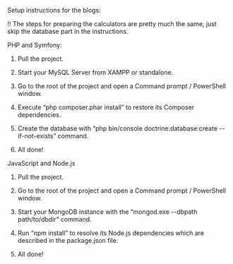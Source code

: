 Setup instructions for the blogs:

!! The steps for preparing the calculators are pretty much the same, just skip the database part in the instructions.

PHP and Symfony:

1. Pull the project.

2. Start your MySQL Server from XAMPP or standalone.

3. Go to the root of the project and open a Command prompt / PowerShell window.

4. Execute “php composer.phar install” to restore its Composer dependencies.

5. Create the database with “php bin/console doctrine:database:create --if-not-exists” command.

6. All done!

JavaScript and Node.js

1. Pull the project.

2. Go to the root of the project and open a Command prompt / PowerShell window.
3. Start your MongoDB instance with the “mongod.exe --dbpath path/to/dbdir” command.

4. Run “npm install” to resolve its Node.js dependencies which are described in the package.json file.

5. All done!

